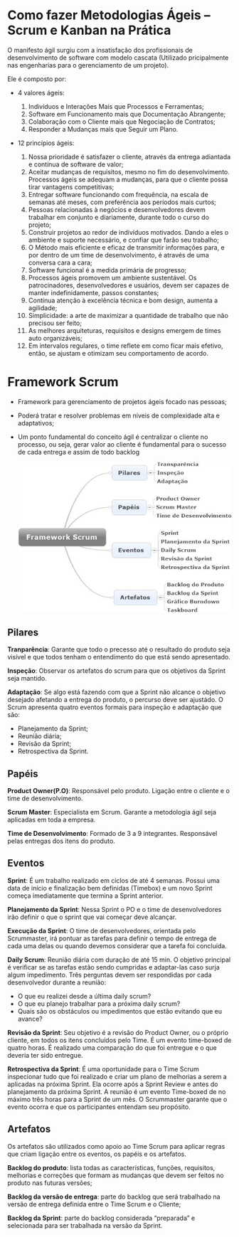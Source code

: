 # Como fazer Metodologias Ágeis – Scrum e Kanban na Prática

O manifesto ágil surgiu com a insatisfação dos profissionais de desenvolvimento de software com modelo cascata (Utilizado pricipalmente nas engenharias para o gerenciamento de um projeto).

Ele é composto por:

- 4 valores ágeis:
  1. Indivíduos e Interações Mais que Processos e Ferramentas;
  2. Software em Funcionamento mais que Documentação Abrangente;
  3. Colaboração com o Cliente mais que Negociação de Contratos;
  4. Responder a Mudanças mais que Seguir um Plano.
   
- 12 princípios ágeis:
  1. Nossa prioridade é satisfazer o cliente, através da entrega adiantada e contínua de software de valor;
  2. Aceitar mudanças de requisitos, mesmo no fim do desenvolvimento. Processos ágeis se adequam a mudanças, para que o cliente possa tirar vantagens competitivas;
  3. Entregar software funcionando com frequência, na escala de semanas até meses, com preferência aos períodos mais curtos;
  4. Pessoas relacionadas à negócios e desenvolvedores devem trabalhar em conjunto e diariamente, durante todo o curso do projeto;
  5. Construir projetos ao redor de indivíduos motivados. Dando a eles o ambiente e suporte necessário, e confiar que farão seu trabalho;
  6. O Método mais eficiente e eficaz de transmitir informações para, e por dentro de um time de desenvolvimento, é através de uma conversa cara a cara;
  7. Software funcional é a medida primária de progresso;
  8. Processos ágeis promovem um ambiente sustentável. Os patrocinadores, desenvolvedores e usuários, devem ser capazes de manter indefinidamente, passos constantes;
  9. Contínua atenção à excelência técnica e bom design, aumenta a agilidade;
  10. Simplicidade: a arte de maximizar a quantidade de trabalho que não precisou ser feito;
  11. As melhores arquiteturas, requisitos e designs emergem de times auto organizáveis;
  12. Em intervalos regulares, o time reflete em como ficar mais efetivo, então, se ajustam e otimizam seu comportamento de acordo.
  
# Framework Scrum

- Framework para gerenciamento de projetos ágeis focado nas pessoas;
- Poderá tratar e resolver problemas em níveis de complexidade alta e adaptativos;
- Um ponto fundamental do conceito ágil é centralizar o cliente no processo, ou seja, gerar valor ao cliente é fundamental para o sucesso de cada entrega e assim de todo backlog

  ![alt text](image.png)



## Pilares
**Tranparência**:
Garante que todo o precesso até o resultado do produto seja visível e que todos tenham o entendimento do que está sendo apresentado.

**Inspeção**:
Observar os artefatos do scrum para que os objetivos da Sprint seja mantido.

**Adaptação**:
Se algo está fazendo com que a Sprint não alcance o objetivo desejado afetando a entrega do produto, o percurso deve ser ajustádo.
O Scrum apresenta quatro eventos formais para inspeção e adaptação que são:
  - Planejamento da Sprint;
  - Reunião diária;
  - Revisão da Sprint;
  - Retrospectiva da Sprint.

## Papéis
**Product Owner(P.O)**:
Responsável pelo produto. Ligação entre o cliente e o time de desenvolvimento.

**Scrum Master**:
Especialista em Scrum. Garante a metodologia ágil seja aplicadas em toda a empresa.

**Time de Desenvolvimento**:
Formado de 3 a 9 integrantes. Responsável pelas entregas dos itens do produto.

## Eventos

**Sprint**:
É um trabalho realizado em ciclos de até 4 semanas. Possui uma data de início e finalização bem definidas (Timebox) e um novo Sprint começa imediatamente que termina a Sprint anterior.

**Planejamento da Sprint**:
Nessa Sprint o PO e o time de desenvolvedores irão definir o que o sprint que vai começar deve alcançar.

**Execução da Sprint**:
O time de desenvolvedores, orientada pelo Scrummaster, irá pontuar as tarefas para definir o tempo de entrega de cada uma delas ou quando devemos considerar que a tarefa foi concluída. 

**Daily Scrum**:
Reunião diária com duração de até 15 min. O objetivo principal é verificar se as tarefas estão sendo cumpridas e adaptar-las caso surja algum impedimento.
Três perguntas devem ser respondidas por cada desenvolvedor durante a reunião:
  - O que eu realizei desde a última daily scrum?
  - O que eu planejo trabalhar para a próxima daily scrum?
  - Quais são os obstáculos ou impedimentos que estão evitando que eu
avance?

**Revisão da Sprint**: 
Seu objetivo é a revisão do Product Owner, ou o próprio cliente, em todos os itens concluídos pelo Time. É um evento time-boxed de quatro horas. É realizado uma comparação do que foi entregue e o que deveria ter sido entregue.

**Retrospectiva da Sprint**:
É uma oportunidade para o Time Scrum inspecionar tudo que foi realizado e criar um plano de melhorias a serem a aplicadas na próxima Sprint. Ela ocorre após a Sprint Review e antes do planejamento da próxima Sprint. A reunião é um evento Time-boxed de no máximo três horas para a Sprint de um mês. O Scrummaster garante que o evento ocorra e que os participantes entendam seu propósito.

## Artefatos
Os artefatos são utilizados como apoio ao Time Scrum para aplicar regras que criam ligação entre os eventos, os papéis e os artefatos.

**Backlog do produto**: lista todas as características, funções, requisitos, melhorias e correções que formam as mudanças que devem ser feitos no produto nas futuras versões;

**Backlog da versão de entrega**: parte do backlog que será trabalhado na versão de entrega definida entre o Time Scrum e o Cliente;

**Backlog da Sprint**: parte do backlog considerada “preparada” e selecionada para ser trabalhada na versão da Sprint.
